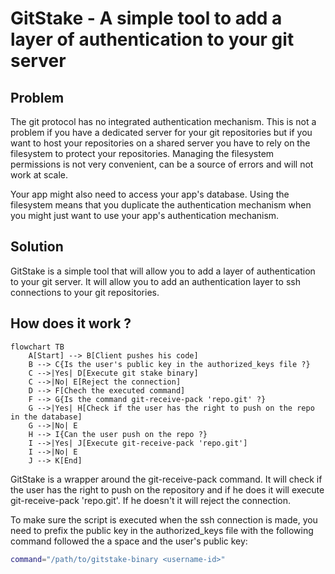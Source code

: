 # GitStake - A simple tool to add a layer of authentication to your git server

## Problem

The git protocol has no integrated authentication mechanism. This is not a problem if you have a dedicated server for your git repositories but if you want to host your repositories on a shared server you have to rely on the filesystem to protect your repositories. Managing the filesystem permissions is not very convenient, can be a source of errors and will not work at scale.

Your app might also need to access your app's database. Using the filesystem means that you duplicate the authentication mechanism
when you might just want to use your app's authentication mechanism.

## Solution

GitStake is a simple tool that will allow you to add a layer of authentication to your git server. It will allow you to add an
authentication layer to ssh connections to your git repositories.

## How does it work ?

```mermaid
flowchart TB
    A[Start] --> B[Client pushes his code]
    B --> C{Is the user's public key in the authorized_keys file ?}
    C -->|Yes| D[Execute git stake binary]
    C -->|No| E[Reject the connection]
    D --> F[Chech the executed command]
    F --> G{Is the command git-receive-pack 'repo.git' ?}
    G -->|Yes| H[Check if the user has the right to push on the repo in the database]
    G -->|No| E
    H --> I{Can the user push on the repo ?}
    I -->|Yes| J[Execute git-receive-pack 'repo.git']
    I -->|No| E
    J --> K[End]
```

GitStake is a wrapper around the git-receive-pack command. It will check if the user has the right to push on the repository and if he does it will execute git-receive-pack 'repo.git'. If he doesn't it will reject the connection.

To make sure the script is executed when the ssh connection is made, you need to prefix the public key in the authorized_keys file with the following command followed the a space and the user's public key:

```bash
command="/path/to/gitstake-binary <username-id>"
```
